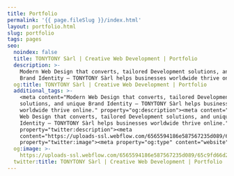 ```yaml
---
title: Portfolio
permalink: '{{ page.fileSlug }}/index.html'
layout: portfolio.html
slug: portfolio
tags: pages
seo:
  noindex: false
  title: TONYTONY Sàrl | Creative Web Development | Portfolio
  description: >-
    Modern Web Design that converts, tailored Development solutions, and unique
    Brand Identity — TONYTONY Sàrl helps businesses worldwide thrive online.
  og:title: TONYTONY Sàrl | Creative Web Development | Portfolio
  additional_tags: >-
    <meta content="Modern Web Design that converts, tailored Development
    solutions, and unique Brand Identity — TONYTONY Sàrl helps businesses
    worldwide thrive online." property="og:description"><meta content="Modern
    Web Design that converts, tailored Development solutions, and unique Brand
    Identity — TONYTONY Sàrl helps businesses worldwide thrive online."
    property="twitter:description"><meta
    content="https://uploads-ssl.webflow.com/6565594186e587567235d089/65c9fd66d2e95d7d83b0cbd3_opengraph%20en.jpg"
    property="twitter:image"><meta property="og:type" content="website">
  og:image: >-
    https://uploads-ssl.webflow.com/6565594186e587567235d089/65c9fd66d2e95d7d83b0cbd3_opengraph%20en.jpg
  twitter:title: TONYTONY Sàrl | Creative Web Development | Portfolio
---
```



